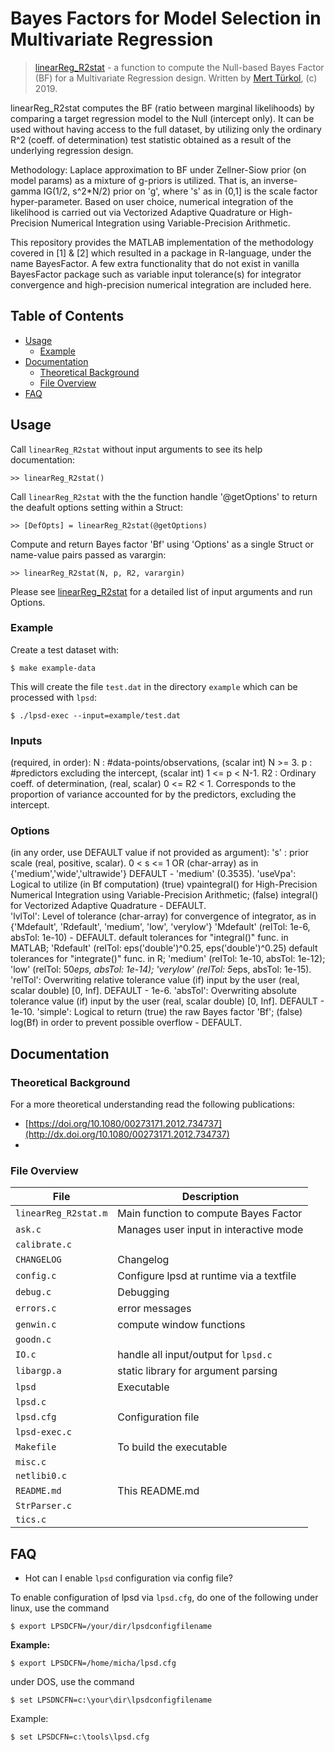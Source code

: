 # Bayes Factors for Model Selection in Multivariate Regression

> [linearReg_R2stat](/linearReg_R2stat.m) - a function to compute the Null-based 
> Bayes Factor (BF) for a Multivariate Regression design. 
> Written by [Mert Türkol](mailto:mturkol_at_gmail_dot_com), (c) 2019.

linearReg_R2stat computes the BF (ratio between marginal likelihoods) by 
comparing a target regression model to the Null (intercept only). It can be used 
without having access to the full dataset, by utilizing only the ordinary R^2 
(coeff. of determination) test statistic obtained as a result of the underlying 
regression design.

Methodology: Laplace approximation to BF under Zellner-Siow prior 
(on model params) as a mixture of g-priors is utilized. That is, an inverse-gamma 
IG(1/2, s^2*N/2) prior on 'g', where 's' as in (0,1] is the scale factor 
hyper-parameter. Based on user choice, numerical integration of the likelihood 
is carried out via Vectorized Adaptive Quadrature or High-Precision Numerical 
Integration using Variable-Precision Arithmetic.

This repository provides the MATLAB implementation of the methodology covered in
[1] & [2] which resulted in a package in R-language, under the name BayesFactor. 
A few extra functionality that do not exist in vanilla BayesFactor package such 
as variable input tolerance(s) for integrator convergence and high-precision 
numerical integration are included here.


## Table of Contents

<!-- vim-markdown-toc GFM -->

* [Usage](#usage)
    * [Example](#example)
* [Documentation](#documentation)
    * [Theoretical Background](#theoretical-background)
    * [File Overview](#file-overview)
* [FAQ](#faq)

<!-- vim-markdown-toc -->

## Usage

Call `linearReg_R2stat` without input arguments to see its help documentation: 

```
>> linearReg_R2stat()
```

Call `linearReg_R2stat` with the the function handle '@getOptions' to return 
the deafult options setting within a Struct:

```
>> [DefOpts] = linearReg_R2stat(@getOptions)
```

Compute and return Bayes factor 'Bf' using 'Options' as a single Struct or 
name-value pairs passed as varargin: 

```
>> linearReg_R2stat(N, p, R2, varargin) 
```

Please see [linearReg_R2stat](/linearReg_R2stat.m) for a detailed list of input 
arguments and run Options. 

### Example

Create a test dataset with:

```
$ make example-data
```

This will create the file `test.dat` in the directory `example` which can be
processed with `lpsd`:

```
$ ./lpsd-exec --input=example/test.dat
```
### Inputs
  (required, in order): 
   N       : #data-points/observations, (scalar int) N >= 3.
   p       : #predictors excluding the intercept, (scalar int) 1 <= p < N-1.
   R2      : Ordinary coeff. of determination, (real, scalar) 0 <= R2 < 1. 
             Corresponds to the proportion of variance accounted for 
             by the predictors, excluding the intercept.
### Options
  (in any order, use DEFAULT value if not provided as argument):
   's'     : prior scale (real, positive, scalar). 0 < s <= 1 
                         OR 
                         (char-array) as in {'medium','wide','ultrawide'}
                                              DEFAULT - 'medium' (0.3535).
   'useVpa': Logical to utilize (in Bf computation)
             (true)  vpaintegral() for High-Precision Numerical Integration 
                     using Variable-Precision Arithmetic; 
             (false) integral() for Vectorized Adaptive Quadrature - DEFAULT.                    
   'lvlTol': Level of tolerance (char-array) for convergence of integrator,
             as in {'Mdefault', 'Rdefault', 'medium', 'low', 'verylow'}
             'Mdefault' (relTol: 1e-6, absTol: 1e-10) - DEFAULT. 
                          default tolerances for "integral()" func. in MATLAB;
             'Rdefault' (relTol: eps('double')^0.25, eps('double')^0.25) 
                          default tolerances for "integrate()" func. in R;
             'medium'   (relTol: 1e-10, absTol: 1e-12);
             'low'      (relTol: 50*eps, absTol: 1e-14);
             'verylow'  (relTol: 5*eps, absTol: 1e-15).
   'relTol': Overwriting relative tolerance value (if) input by the user
             (real, scalar double) [0, Inf]. DEFAULT - 1e-6.
   'absTol': Overwriting absolute tolerance value (if) input by the user
             (real, scalar double) [0, Inf]. DEFAULT - 1e-10.
   'simple': Logical to return 
             (true)  the raw Bayes factor 'Bf'; 
             (false) log(Bf) in order to prevent possible overflow - DEFAULT.

## Documentation

### Theoretical Background

For a more theoretical understanding read the following publications:

  * [https://doi.org/10.1080/00273171.2012.734737](http://dx.doi.org/10.1080/00273171.2012.734737)
  * 

### File Overview

| File                 | Description                           |
| -------------------- | ------------------------------------- |
| `linearReg_R2stat.m` | Main function to compute Bayes Factor |
| `ask.c`       | Manages user input in interactive mode   |
| `calibrate.c` |                                          |
| `CHANGELOG`   | Changelog                                |
| `config.c`    | Configure lpsd at runtime via a textfile |
| `debug.c`     | Debugging                                |
| `errors.c`    | error messages                           |
| `genwin.c`    | compute window functions                 |
| `goodn.c`     |                                          |
| `IO.c`        | handle all input/output for `lpsd.c`     |
| `libargp.a`   | static library for argument parsing      |
| `lpsd`        | Executable                               |
| `lpsd.c`      |                                          |
| `lpsd.cfg`    | Configuration file                       |
| `lpsd-exec.c` |                                          |
| `Makefile`    | To build the executable                  |
| `misc.c`      |                                          |
| `netlibi0.c`  |                                          |
| `README.md`   | This README.md                           |
| `StrParser.c` |                                          |
| `tics.c`      |                                          |

## FAQ

* Hot can I enable `lpsd` configuration via config file?

To enable configuration of lpsd via `lpsd.cfg`, do one of the following under
linux, use the command

```
$ export LPSDCFN=/your/dir/lpsdconfigfilename
```

**Example:**

```
$ export LPSDCFN=/home/micha/lpsd.cfg
```

under DOS, use the command

```
$ set LPSDNCFN=c:\your\dir\lpsdconfigfilename
```

Example:

```
$ set LPSDCFN=c:\tools\lpsd.cfg
```

